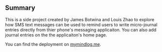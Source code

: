 

## Summary

 This is a side project created by James Botwina and Louis Zhao to explore how SMS text messages can be used to remind users to write micro-journal entries directly from thier phone's messaging applicaiton. You can also add journal entries on the the applicaiton's home page.

You can find the deployment on [mymindlog.me](mymindlog.me).
